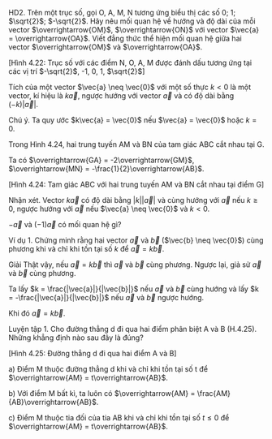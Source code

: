 HD2. Trên một trục số, gọi O, A, M, N tương ứng biểu thị các số 0; 1; $\sqrt{2}$; $-\sqrt{2}$. Hãy nêu mối quan hệ về hướng và độ dài của mỗi vector $\overrightarrow{OM}$, $\overrightarrow{ON}$ với vector $\vec{a} = \overrightarrow{OA}$. Viết đẳng thức thể hiện mối quan hệ giữa hai vector $\overrightarrow{OM}$ và $\overrightarrow{OA}$.

[Hình 4.22: Trục số với các điểm N, O, A, M được đánh dấu tương ứng tại các vị trí $-\sqrt{2}$, -1, 0, 1, $\sqrt{2}$]

Tích của một vector $\vec{a} \neq \vec{0}$ với một số thực $k < 0$ là một vector, kí hiệu là $k\vec{a}$, ngược hướng với vector $\vec{a}$ và có độ dài bằng $(-k)|\vec{a}|$.

Chú ý. Ta quy ước $k\vec{a} = \vec{0}$ nếu $\vec{a} = \vec{0}$ hoặc $k = 0$.

Trong Hình 4.24, hai trung tuyến AM và BN của tam giác ABC cắt nhau tại G.

Ta có $\overrightarrow{GA} = -2\overrightarrow{GM}$, $\overrightarrow{MN} = -\frac{1}{2}\overrightarrow{AB}$.

[Hình 4.24: Tam giác ABC với hai trung tuyến AM và BN cắt nhau tại điểm G]

Nhận xét. Vector $k\vec{a}$ có độ dài bằng $|k||\vec{a}|$ và cùng hướng với $\vec{a}$ nếu $k \geq 0$, ngược hướng với $\vec{a}$ nếu $\vec{a} \neq \vec{0}$ và $k < 0$.

$-\vec{a}$ và $(-1)\vec{a}$ có mối quan hệ gì?

Ví dụ 1. Chứng minh rằng hai vector $\vec{a}$ và $\vec{b}$ ($\vec{b} \neq \vec{0}$) cùng phương khi và chỉ khi tồn tại số $k$ để $\vec{a} = k\vec{b}$.

Giải
Thật vậy, nếu $\vec{a} = k\vec{b}$ thì $\vec{a}$ và $\vec{b}$ cùng phương. Ngược lại, giả sử $\vec{a}$ và $\vec{b}$ cùng phương.

Ta lấy $k = \frac{|\vec{a}|}{|\vec{b}|}$ nếu $\vec{a}$ và $\vec{b}$ cùng hướng và lấy $k = -\frac{|\vec{a}|}{|\vec{b}|}$ nếu $\vec{a}$ và $\vec{b}$ ngược hướng.

Khi đó $\vec{a} = k\vec{b}$.

Luyện tập 1. Cho đường thẳng d đi qua hai điểm phân biệt A và B (H.4.25). Những khẳng định nào sau đây là đúng?

[Hình 4.25: Đường thẳng d đi qua hai điểm A và B]

a) Điểm M thuộc đường thẳng d khi và chỉ khi tồn tại số t để $\overrightarrow{AM} = t\overrightarrow{AB}$.

b) Với điểm M bất kì, ta luôn có $\overrightarrow{AM} = \frac{AM}{AB}\overrightarrow{AB}$.

c) Điểm M thuộc tia đối của tia AB khi và chỉ khi tồn tại số $t \leq 0$ để $\overrightarrow{AM} = t\overrightarrow{AB}$.